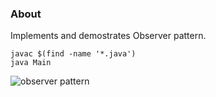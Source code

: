 ### About  

Implements and demostrates Observer pattern.  

```javac $(find -name '*.java')```   
```java Main```

![observer pattern](observer.jpg)
